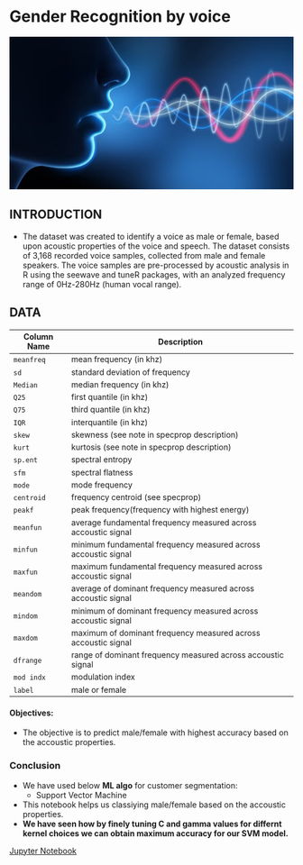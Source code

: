 # Gender Recognition by voice
![Gender.png](Images/Gender.png)

## INTRODUCTION
- The dataset was created to identify a voice as male or female, based upon acoustic properties of the voice and speech. The dataset consists of 3,168 recorded voice samples, collected from male and female speakers. The voice samples are pre-processed by acoustic analysis in R using the seewave and tuneR packages, with an analyzed frequency range of 0Hz-280Hz (human vocal range).

## DATA
| Column Name | Description |
| --- | --- |
| `meanfreq`  | mean frequency (in khz) |
| `sd`  | standard deviation of frequency |
| `Median`  | median frequency (in khz)|
| `Q25`  | first quantile (in khz) |
| `Q75`  | third quantile (in khz) |
| `IQR`  | interquantile (in khz) |
| `skew`  | skewness (see note in specprop description) |
| `kurt`  | kurtosis (see note in specprop description) |
| `sp.ent`  | spectral entropy |
| `sfm`  | spectral flatness|
| `mode`  | mode frequency|
| `centroid`  | frequency centroid (see specprop)|
| `peakf`  | peak frequency(frequency with highest energy) |
| `meanfun`  | average fundamental frequency measured across accoustic signal |
| `minfun`  | minimum fundamental frequency measured across accoustic signal |
| `maxfun`  | maximum fundamental frequency measured across accoustic signal |
| `meandom`  | average of dominant frequency measured across accoustic signal |
| `mindom`  | minimum of dominant frequency measured across accoustic signal |
| `maxdom`  | maximum of dominant frequency measured across accoustic signal |
| `dfrange`  | range of dominant frequency measured across accoustic signal |
| `mod indx`  | modulation index |
| `label`  | male or female |

#### Objectives:
 - The objective is to predict male/female with highest accuracy based on the accoustic properties.

### Conclusion
- We have used below  __ML algo__ for customer segmentation:
    - Support Vector Machine
- This notebook helps us classiying male/female based on the accoustic properties.
- __We have seen how by finely tuning C and gamma values for differnt kernel choices we can obtain maximum accuracy for our SVM model.__

[Jupyter Notebook](./Gender.ipynb)
